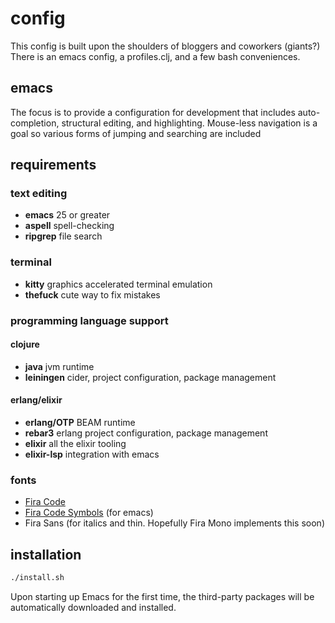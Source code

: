 # config

This config is built upon the shoulders of bloggers and coworkers (giants?)
There is an emacs config, a profiles.clj, and a few bash conveniences.

## emacs

The focus is to provide a configuration for development that includes
auto-completion, structural editing, and highlighting. Mouse-less navigation is a goal so various forms of jumping and searching are included

## requirements

### text editing

- __emacs__ 25 or greater
- __aspell__ spell-checking
- __ripgrep__ file search

### terminal

- __kitty__ graphics accelerated terminal emulation
- __thefuck__ cute way to fix mistakes

### programming language support

#### clojure

- __java__ jvm runtime
- __leiningen__ cider, project configuration, package management

#### erlang/elixir

- __erlang/OTP__ BEAM runtime
- __rebar3__ erlang project configuration, package management
- __elixir__ all the elixir tooling
- __elixir-lsp__ integration with emacs

### fonts

- [Fira Code](https://github.com/tonsky/FiraCode)
- [Fira Code Symbols](https://github.com/Profpatsch/blog/blob/master/posts/ligature-emulation-in-emacs/post.md#appendix-b-update-1-firacode-integration) (for emacs)
- Fira Sans (for italics and thin. Hopefully Fira Mono implements this soon)

## installation

```bash
./install.sh
```

Upon starting up Emacs for the first time, the third-party packages
will be automatically downloaded and installed.
